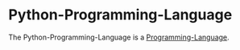 # Python-Programming-Language

The Python-Programming-Language is a [Programming-Language](9010000.md).
